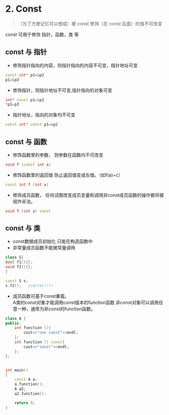 # 2. Const

>（为了方便记忆可以想成）被 const 修饰（在 const 后面）的值不可改变

const 可用于修饰 指针，函数，类 等

## const 与 指针
- 修饰指针指向的内容，则指针指向的内容不可变，指针地址可变
``` c++
const int* p1=&p2
p1=&p3
```
- 修饰指针，则指针地址不可变,指针指向的对象可变
``` c++
int* const p1=&p2
*p1=p3
```
- 指针地址，指向的对象均不可变
``` c++
const int* const p1=&p2
```
## const 与 函数
- 修饰函数里的参数， 则参数在函数内不可改变
```c++
void f (const int x)
```
- 修饰函数里的返回值 防止返回值变成左值。（如f(a)=c）
```c++
const int f (int x)
```
- 修饰成员函数， 任何试图改变成员变量和调用非const成员函数的操作都将被视作非法。
```c++
void f (int x) const
```

## const 与 类
- const数据成员初始化 只能在构造函数中
- 非常量成员函数不能被常量调用
```c++
class S{
bool f1(){};
void f2(){};
}

const S s;
s.f2();   //error!!!!
```
- 成员函数可基于const重载。  
A类的const对象才能调用const版本的function函数
非const对象可以调用任意一种，通常为非const的function函数。
```c++
class A {
public:
    int function (){
        cout<<"non const"<<endl;
    };
    int function () const{
        cout<<"const"<<endl;
    };
};


int main()
{
    const A a;
    a.function();
    A a2;
    a2.function();

    return 0;
}
```
